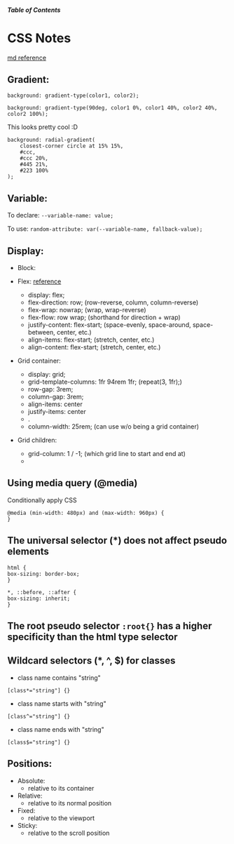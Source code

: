 ##### Table of Contents


# CSS Notes
[md reference](https://github.com/adam-p/markdown-here/wiki/Markdown-Cheatsheet#links)


## Gradient:
```background: gradient-type(color1, color2);```

```background: gradient-type(90deg, color1 0%, color1 40%, color2 40%, color2 100%);```

This looks pretty cool :D
```
background: radial-gradient(
    closest-corner circle at 15% 15%,
    #ccc,
    #ccc 20%,
    #445 21%,
    #223 100%
);
```

## Variable:
To declare:
```--variable-name: value;```

To use:
```random-attribute: var(--variable-name, fallback-value);```

## Display:
- Block:
- Flex: [reference](https://developer.mozilla.org/en-US/docs/Web/CSS/CSS_flexible_box_layout/Basic_concepts_of_flexbox)
  * display: flex;
  * flex-direction: row; (row-reverse, column, column-reverse)
  * flex-wrap: nowrap; (wrap, wrap-reverse)
  * flex-flow: row wrap; (shorthand for direction + wrap)
  * justify-content: flex-start; (space-evenly, space-around, space-between, center, etc.)
  * align-items: flex-start; (stretch, center, etc.)
  * align-content: flex-start; (stretch, center, etc.)

- Grid container:
  * display: grid;
  * grid-template-columns: 1fr 94rem 1fr; (repeat(3, 1fr);)
  * row-gap: 3rem;
  * column-gap: 3rem;
  * align-items: center
  * justify-items: center
  * .
  * column-width: 25rem; (can use w/o being a grid container)
- Grid children:
  * grid-column: 1 / -1;  (which grid line to start and end at)
  * 

## Using media query (@media)
Conditionally apply CSS
```
@media (min-width: 480px) and (max-width: 960px) {
}
```

## The universal selector (*) does not affect pseudo elements
```
html {
box-sizing: border-box;
}

*, ::before, ::after {
box-sizing: inherit;
}
```
## The root pseudo selector ```:root{}``` has a higher specificity than the html type selector
## Wildcard selectors (*, ^, $) for classes
- class name contains "string"
```
[class*="string"] {}
```
- class name starts with "string"
```
[class^="string"] {}
```
- class name ends with "string"
```
[class$="string"] {}
```

## Positions:
- Absolute: 
  - relative to its container
- Relative:
  - relative to its normal position
- Fixed:
  - relative to the viewport
- Sticky:
  - relative to the scroll position

